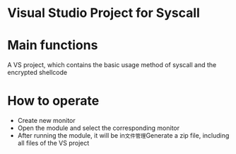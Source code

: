 # Visual Studio Project for Syscall

# Main functions

A VS project, which contains the basic usage method of syscall and the encrypted shellcode

# How to operate

+ Create new monitor
+ Open the module and select the corresponding monitor
+ After running the module, it will be in`文件管理`Generate a zip file, including all files of the VS project


